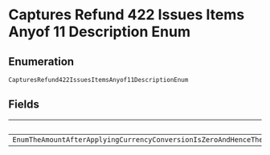 
# Captures Refund 422 Issues Items Anyof 11 Description Enum

## Enumeration

`CapturesRefund422IssuesItemsAnyof11DescriptionEnum`

## Fields

| Name |
|  --- |
| `EnumTheAmountAfterApplyingCurrencyConversionIsZeroAndHenceTheCaptureCannotBeRefundedTheCurrencyConversionIsRequiredBecauseTheCurrencyOfTheCaptureIsDifferentThanTheCurrencyInWhichTheAmountWasSettledIntoThePayeeAccount` |

